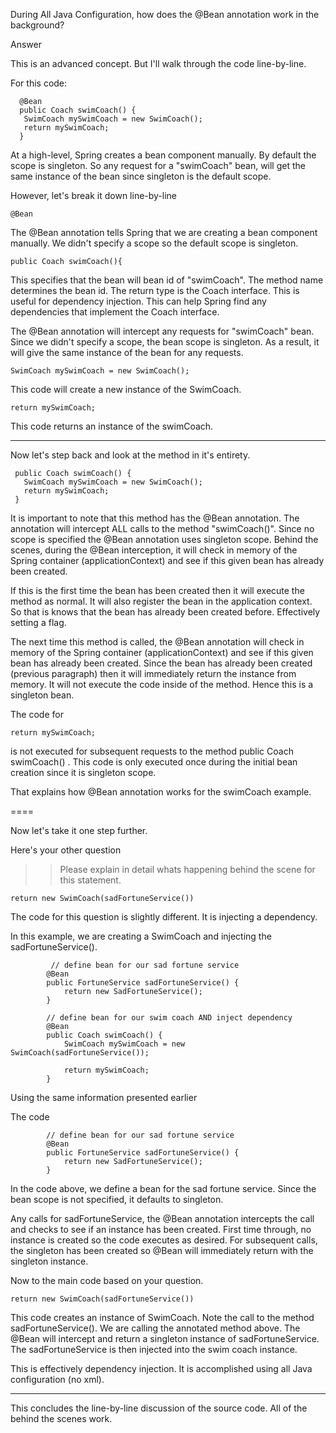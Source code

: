 During All Java Configuration, how does the @Bean annotation work in the background?



Answer

This is an advanced concept. But I'll walk through the code line-by-line.

For this code:
```
  @Bean 
  public Coach swimCoach() {   
   SwimCoach mySwimCoach = new SwimCoach();   
   return mySwimCoach; 
  }
```
At a high-level, Spring creates a bean component manually. By default the scope is singleton. So any request for a "swimCoach" bean, will get the same instance of the bean since singleton is the default scope.

However, let's break it down line-by-line

``@Bean``


The @Bean annotation tells Spring that we are creating a bean component manually. We didn't specify a scope so the default scope is singleton.

``public Coach swimCoach(){``

This specifies that the bean will bean id of "swimCoach". The method name determines the bean id. The return type is the Coach interface. This is useful for dependency injection. This can help Spring find any dependencies that implement the Coach interface.

The @Bean annotation will intercept any requests for "swimCoach" bean. Since we didn't specify a scope, the bean scope is singleton. As a result, it will give the same instance of the bean for any requests.



 ``SwimCoach mySwimCoach = new SwimCoach();``

This code will create a new instance of the SwimCoach.



 ``return mySwimCoach;``
 
This code returns an instance of the swimCoach.

----

Now let's step back and look at the method in it's entirety.

``` @Bean 
 public Coach swimCoach() {   
   SwimCoach mySwimCoach = new SwimCoach();   
   return mySwimCoach; 
 }
```

It is important to note that this method has the @Bean annotation. The annotation will intercept ALL calls to the method "swimCoach()". Since no scope is specified the @Bean annotation uses singleton scope. Behind the scenes, during the @Bean interception, it will check in memory of the Spring container (applicationContext) and see if this given bean has already been created.

If this is the first time the bean has been created then it will execute the method as normal. It will also register the bean in the application context. So that is knows that the bean has already been created before. Effectively setting a flag.

The next time this method is called, the @Bean annotation will check in memory of the Spring container (applicationContext) and see if this given bean has already been created. Since the bean has already been created (previous paragraph) then it will immediately return the instance from memory. It will not execute the code inside of the method. Hence this is a singleton bean.

The code for

 ```SwimCoach mySwimCoach = new SwimCoach(); 
 return mySwimCoach;
 ```
is not executed for subsequent requests to the method public Coach swimCoach() . This code is only executed once during the initial bean creation since it is singleton scope.



That explains how @Bean annotation works for the swimCoach example.

====

Now let's take it one step further.

Here's your other question

>> Please explain in detail whats happening behind the scene for this statement.

```return new SwimCoach(sadFortuneService())```


The code for this question is slightly different. It is injecting a dependency.

In this example, we are creating a SwimCoach and injecting the sadFortuneService().

```
         // define bean for our sad fortune service
        @Bean
        public FortuneService sadFortuneService() {
            return new SadFortuneService();
        }
        
        // define bean for our swim coach AND inject dependency
        @Bean
        public Coach swimCoach() {
            SwimCoach mySwimCoach = new SwimCoach(sadFortuneService());
            
            return mySwimCoach;
        }
```
Using the same information presented earlier

The code
```
        // define bean for our sad fortune service
        @Bean
        public FortuneService sadFortuneService() {
            return new SadFortuneService();
        }
```

In the code above, we define a bean for the sad fortune service. Since the bean scope is not specified, it defaults to singleton.

Any calls for sadFortuneService, the @Bean annotation intercepts the call and checks to see if an instance has been created. First time through, no instance is created so the code executes as desired. For subsequent calls, the singleton has been created so @Bean will immediately return with the singleton instance.



Now to the main code based on your question.

```
return new SwimCoach(sadFortuneService())
```
This code creates an instance of SwimCoach. Note the call to the method sadFortuneService(). We are calling the annotated method above. The @Bean will intercept and return a singleton instance of sadFortuneService. The sadFortuneService is then injected into the swim coach instance.



This is effectively dependency injection. It is accomplished using all Java configuration (no xml).

---

This concludes the line-by-line discussion of the source code. All of the behind the scenes work.